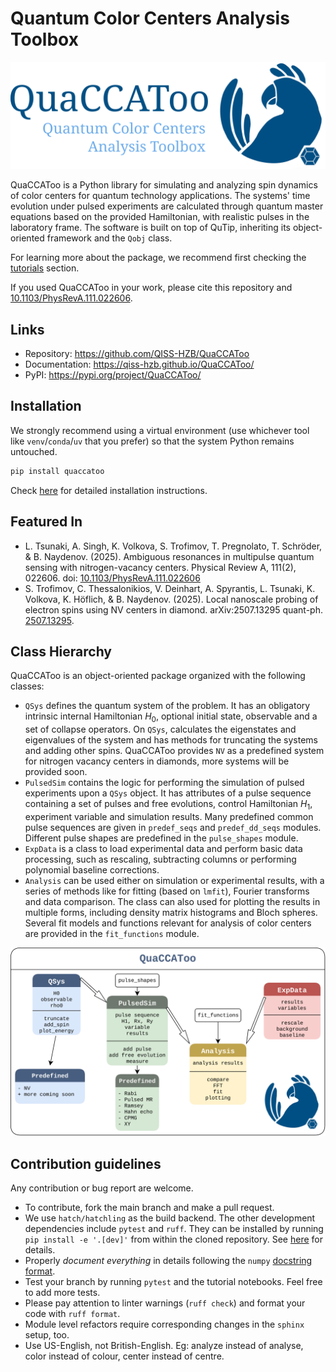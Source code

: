 # Quantum Color Centers Analysis Toolbox
![Logo](./docs/QuaCCAToo_logo.svg)

QuaCCAToo is a Python library for simulating and analyzing spin dynamics of color centers for quantum technology applications.
The systems' time evolution under pulsed experiments are calculated through quantum master equations based on the provided Hamiltonian, with realistic pulses in the laboratory frame. 
The software is built on top of QuTip, inheriting its object-oriented framework and the `Qobj` class.

For learning more about the package, we recommend first checking the [tutorials](https://qiss-hzb.github.io/QuaCCAToo/notebooks.html) section.

If you used QuaCCAToo in your work, please cite this repository and [10.1103/PhysRevA.111.022606](https://journals.aps.org/pra/abstract/10.1103/PhysRevA.111.022606).

## Links
- Repository: https://github.com/QISS-HZB/QuaCCAToo
- Documentation: https://qiss-hzb.github.io/QuaCCAToo/
- PyPI: https://pypi.org/project/QuaCCAToo/

## Installation

We strongly recommend using a virtual environment (use whichever tool like `venv`/`conda`/`uv` that you prefer) so that the system Python remains untouched.

``` sh
pip install quaccatoo
```

Check [here](https://qiss-hzb.github.io/QuaCCAToo/installation.html) for detailed installation instructions.

## Featured In

- L. Tsunaki, A. Singh, K. Volkova, S. Trofimov, T. Pregnolato, T. Schröder, & B. Naydenov. (2025). Ambiguous resonances in multipulse quantum sensing with nitrogen-vacancy centers. Physical Review A, 111(2), 022606. doi: [10.1103/PhysRevA.111.022606](https://journals.aps.org/pra/abstract/10.1103/PhysRevA.111.022606)
- S. Trofimov, C. Thessalonikios, V. Deinhart, A. Spyrantis, L. Tsunaki, K. Volkova, K. Höflich, & B. Naydenov. (2025). Local nanoscale probing of electron spins using NV centers in diamond. arXiv:2507.13295 quant-ph. [2507.13295](https://arxiv.org/abs/2507.13295).

## Class Hierarchy

QuaCCAToo is an object-oriented package organized with the following classes:
- `QSys` defines the quantum system of the problem. It has an obligatory intrinsic internal Hamiltonian $H_0$, optional initial state, observable and a set of collapse operators.
On `QSys`, calculates the eigenstates and eigenvalues of the system and has methods for truncating the systems and adding other spins.
QuaCCAToo provides `NV` as a predefined system for nitrogen vacancy centers in diamonds, more systems will be provided soon.
- `PulsedSim` contains the logic for performing the simulation of pulsed experiments upon a `QSys` object.
It has attributes of a pulse sequence containing a set of pulses and free evolutions, control Hamiltonian $H_1$, experiment variable and simulation results. Many predefined common pulse sequences are given in `predef_seqs` and `predef_dd_seqs` modules.
Different pulse shapes are predefined in the `pulse_shapes` module.
- `ExpData` is a class to load experimental data and perform basic data processing, such as rescaling, subtracting columns or performing polynomial baseline corrections.
- `Analysis` can be used either on simulation or experimental results, with a series of methods like for fitting (based on `lmfit`), Fourier transforms and data comparison.
The class can also used for plotting the results in multiple forms, including density matrix histograms and Bloch spheres.
Several fit models and functions relevant for analysis of color centers are provided in the `fit_functions` module.

![Class diagram](./docs/class_diagram.svg)

## Contribution guidelines

Any contribution or bug report are welcome.

- To contribute, fork the main branch and make a pull request.
- We use `hatch/hatchling` as the build backend. The other development dependencies include `pytest` and
  `ruff`. They can be installed by running `pip install -e '.[dev]'` from within the cloned repository. See
  [here](https://qiss-hzb.github.io/QuaCCAToo/installation.html) for details.
- Properly _document everything_ in details following the `numpy` [docstring
  format](https://numpydoc.readthedocs.io/en/latest/format.html#docstring-standard).
- Test your branch by running `pytest` and the tutorial notebooks. Feel free to add more tests.
- Please pay attention to linter warnings (`ruff check`) and format your code with `ruff format`.
- Module level refactors require corresponding changes in the `sphinx` setup, too.
- Use US-English, not British-English. Eg: analyze instead of analyse, color instead of colour, center
  instead of centre.